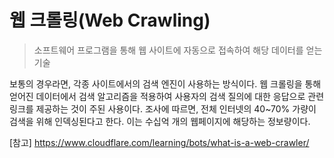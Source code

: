 # 웹 크롤링(Web Crawling)

> 소프트웨어 프로그램을 통해 웹 사이트에 자동으로 접속하여 해당 데이터를 얻는 기술

보통의 경우라면, 각종 사이트에서의 검색 엔진이 사용하는 방식이다.
웹 크롤링을 통해 얻어진 데이터에서 검색 알고리즘을 적용하여 사용자의 검색 질의에 대한 응답으로 관련 링크를 제공하는 것이 주된 사용이다.
조사에 따르면, 전체 인터넷의 40~70% 가량이 검색을 위해 인덱싱된다고 한다.
이는 수십억 개의 웹페이지에 해당하는 정보량이다.



[참고]
https://www.cloudflare.com/learning/bots/what-is-a-web-crawler/